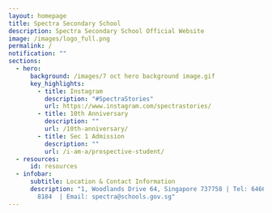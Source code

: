 ```yaml
---
layout: homepage
title: Spectra Secondary School
description: Spectra Secondary School Official Website
image: /images/logo_full.png
permalink: /
notification: ""
sections:
  - hero:
      background: /images/7 oct hero background image.gif
      key_highlights:
        - title: Instagram
          description: "#SpectraStories"
          url: https://www.instagram.com/spectrastories/
        - title: 10th Anniversary
          description: ""
          url: /10th-anniversary/
        - title: Sec 1 Admission
          description: ""
          url: /i-am-a/prospective-student/
  - resources:
      id: resources
  - infobar:
      subtitle: Location & Contact Information
      description: "1, Woodlands Drive 64, Singapore 737758 | Tel: 6466 0775 | 6805
        8184  | Email: spectra@schools.gov.sg"
---
```


